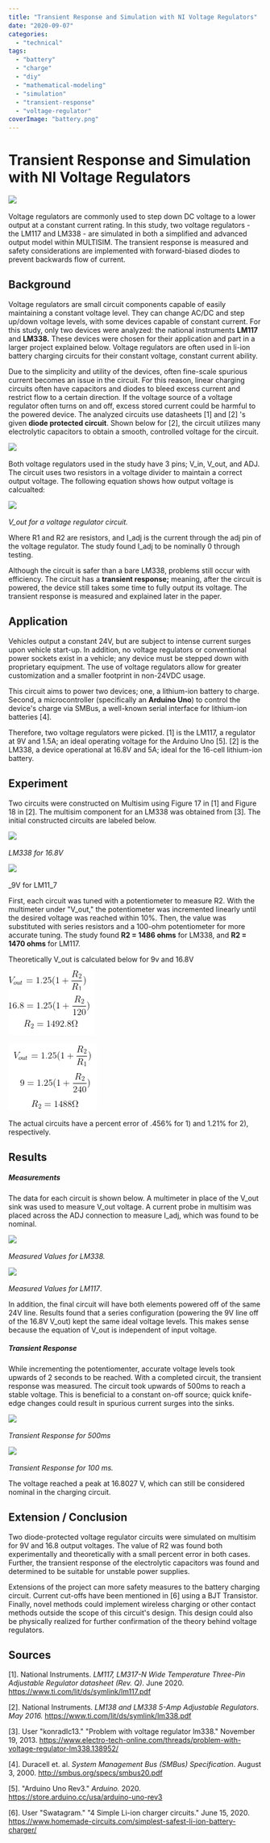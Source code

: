 ```yaml
---
title: "Transient Response and Simulation with NI Voltage Regulators"
date: "2020-09-07"
categories:
  - "technical"
tags:
  - "battery"
  - "charge"
  - "diy"
  - "mathematical-modeling"
  - "simulation"
  - "transient-response"
  - "voltage-regulator"
coverImage: "battery.png"
---
```

# Transient Response and Simulation with NI Voltage Regulators

![](https://n2wu.files.wordpress.com/2020/09/battery.png?w=476)

Voltage regulators are commonly used to step down DC voltage to a lower output at a constant current rating. In this study, two voltage regulators - the LM117 and LM338 - are simulated in both a simplified and advanced output model within MULTISIM. The transient response is measured and safety considerations are implemented with forward-biased diodes to prevent backwards flow of current.

## Background

Voltage regulators are small circuit components capable of easily maintaining a constant voltage level. They can change AC/DC and step up/down voltage levels, with some devices capable of constant current. For this study, only two devices were analyzed: the national instruments **LM117** and **LM338.** These devices were chosen for their application and part in a larger project explained below. Voltage regulators are often used in li-ion battery charging circuits for their constant voltage, constant current ability.

Due to the simplicity and utility of the devices, often fine-scale spurious current becomes an issue in the circuit. For this reason, linear charging circuits often have capacitors and diodes to bleed excess current and restrict flow to a certain direction. If the voltage source of a voltage regulator often turns on and off, excess stored current could be harmful to the powered device. The analyzed circuits use datasheets \[1\] and \[2\] 's given **diode protected circuit**. Shown below for \[2\], the circuit utilizes many electrolytic capacitors to obtain a smooth, controlled voltage for the circuit.

![](https://n2wu.files.wordpress.com/2020/09/lm338_protection.png?w=843)

Both voltage regulators used in the study have 3 pins; V\_in, V\_out, and ADJ. The circuit uses two resistors in a voltage divider to maintain a correct output voltage. The following equation shows how output voltage is calcualted:

![](https://n2wu.files.wordpress.com/2020/09/eqn.png?w=324)

_V\_out for a voltage regulator circuit._

Where R1 and R2 are resistors, and I\_adj is the current through the adj pin of the voltage regulator. The study found I\_adj to be nominally 0 through testing.

Although the circuit is safer than a bare LM338, problems still occur with efficiency. The circuit has a **transient response;** meaning, after the circuit is powered, the device still takes some time to fully output its voltage. The transient response is measured and explained later in the paper.

## Application

Vehicles output a constant 24V, but are subject to intense current surges upon vehicle start-up. In addition, no voltage regulators or conventional power sockets exist in a vehicle; any device must be stepped down with proprietary equipment. The use of voltage regulators allow for greater customization and a smaller footprint in non-24VDC usage.

This circuit aims to power two devices; one, a lithium-ion battery to charge. Second, a microcontroller (specifically an **Arduino Uno**) to control the device's charge via SMBus, a well-known serial interface for lithium-ion batteries \[4\].

Therefore, two voltage regulators were picked. \[1\] is the LM117, a regulator at 9V and 1.5A; an ideal operating voltage for the Arduino Uno \[5\]. \[2\] is the LM338, a device operational at 16.8V and 5A; ideal for the 16-cell lithium-ion battery.

## Experiment

Two circuits were constructed on Multisim using Figure 17 in \[1\] and Figure 18 in \[2\]. The multisim component for an LM338 was obtained from \[3\]. The initial constructed circuits are labeled below.

![](https://n2wu.files.wordpress.com/2020/09/lm338_168v_final_schem-1.png?w=771)

_LM338 for 16.8V_

![](https://n2wu.files.wordpress.com/2020/09/schem.png?w=850)

_9V for LM11_7

First, each circuit was tuned with a potentiometer to measure R2. With the multimeter under "V\_out," the potentiometer was incremented linearly until the desired voltage was reached within 10%. Then, the value was substituted with series resistors and a 100-ohm potentiometer for more accurate tuning. The study found **R2 = 1486 ohms** for LM338, and **R2 = 1470 ohms** for LM117.

Theoretically V\_out is calculated below for 9v and 16.8V

![](images/eqn_ohms.png)

![](images/eqn_ohms-1.png)

The actual circuits have a percent error of .456% for 1) and 1.21% for 2), respectively.

## Results

##### Measurements

The data for each circuit is shown below. A multimeter in place of the V\_out sink was used to measure V\_out voltage. A current probe in multisim was placed across the ADJ connection to measure I\_adj, which was found to be nominal.

![](https://n2wu.files.wordpress.com/2020/09/lm338_168v_pot_test.png?w=1024)

_Measured Values for LM338._

![](https://n2wu.files.wordpress.com/2020/09/test_schem.png?w=1024)

_Measured Values for LM117_.

In addition, the final circuit will have both elements powered off of the same 24V line. Results found that a series configuration (powering the 9V line off of the 16.8V V\_out) kept the same ideal voltage levels. This makes sense because the equation of V\_out is independent of input voltage.

##### Transient Response

While incrementing the potentiomenter, accurate voltage levels took upwards of 2 seconds to be reached. With a completed circuit, the transient response was measured. The circuit took upwards of 500ms to reach a stable voltage. This is beneficial to a constant on-off source; quick knife-edge changes could result in spurious current surges into the sinks.

![](https://n2wu.files.wordpress.com/2020/09/transient_.5s.png?w=1024)

_Transient Response for 500ms_

![](https://n2wu.files.wordpress.com/2020/09/transient_.1s.png?w=1024)

_Transient Response for 100 ms._

The voltage reached a peak at 16.8027 V, which can still be considered nominal in the charging circuit.

## Extension / Conclusion

Two diode-protected voltage regulator circuits were simulated on multisim for 9V and 16.8 output voltages. The value of R2 was found both experimentally and theoretically with a small percent error in both cases. Further, the transient response of the electrolytic capacitors was found and determined to be suitable for unstable power supplies.

Extensions of the project can more safety measures to the battery charging circuit. Current cut-offs have been mentioned in \[6\] using a BJT Transistor. Finally, novel methods could implement wireless charging or other contact methods outside the scope of this circuit's design. This design could also be physically realized for further confirmation of the theory behind voltage regulators.

## Sources

\[1\]. National Instruments. _LM117, LM317-N Wide Temperature Three-Pin Adjustable Regulator datasheet (Rev. Q)_. June 2020. https://www.ti.com/lit/ds/symlink/lm117.pdf

\[2\]. National Instruments. _LM138 and LM338 5-Amp Adjustable Regulators_. _May 2016._ https://www.ti.com/lit/ds/symlink/lm338.pdf

\[3\]. User "konradIc13." "Problem with voltage regulator lm338." November 19, 2013. https://www.electro-tech-online.com/threads/problem-with-voltage-regulator-lm338.138952/

\[4\]. Duracell et. al. _System Management Bus_ _(SMBus) Specification_. August 3, 2000. http://smbus.org/specs/smbus20.pdf

\[5\]. "Arduino Uno Rev3." _Arduino._ 2020. https://store.arduino.cc/usa/arduino-uno-rev3

\[6\]. User "Swatagram." "4 Simple Li-ion charger circuits." June 15, 2020. https://www.homemade-circuits.com/simplest-safest-li-ion-battery-charger/

